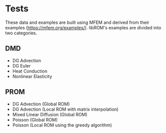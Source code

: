 # Tests

These data and examples are built using MFEM and derived from their examples
(https://mfem.org/examples/). libROM's examples are divided into two categories.

## DMD

- DG Advection
- DG Euler
- Heat Conduction
- Nonlinear Elasticity

## PROM

- DG Advection (Global ROM)
- DG Advection (Local ROM with matrix interpolation)
- Mixed Linear Diffusion (Global ROM)
- Poisson (Global ROM)
- Poisson (Local ROM using the greedy algorithm)
